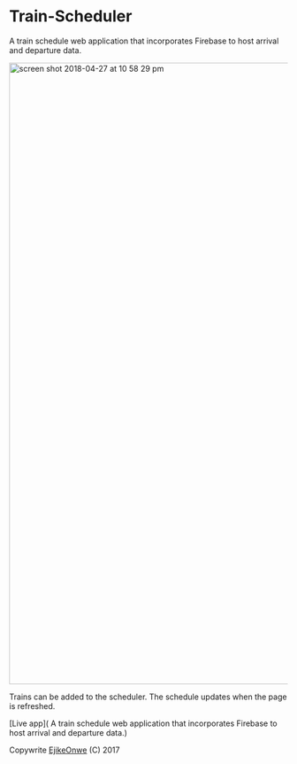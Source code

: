 # Train-Scheduler
A train schedule web application that incorporates Firebase to host arrival and departure data. 

<img width="1122" alt="screen shot 2018-04-27 at 10 58 29 pm" src="https://user-images.githubusercontent.com/31670361/39391288-de67b5fc-4a6e-11e8-8c2e-214994c15620.png">

Trains can be added to the scheduler. The schedule updates when the page is refreshed.

[Live app](
A train schedule web application that incorporates Firebase to host arrival and departure data.)

Copywrite [EjikeOnwe](github.com/reyhenry38) (C) 2017
